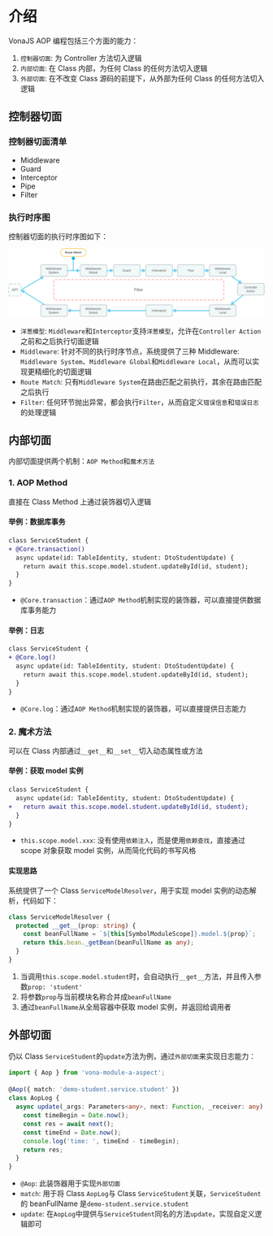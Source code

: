 # 介绍

VonaJS AOP 编程包括三个方面的能力：

1. `控制器切面`: 为 Controller 方法切入逻辑
2. `内部切面`: 在 Class 内部，为任何 Class 的任何方法切入逻辑
3. `外部切面`: 在不改变 Class 源码的前提下，从外部为任何 Class 的任何方法切入逻辑

## 控制器切面

### 控制器切面清单

* Middleware
* Guard
* Interceptor
* Pipe
* Filter

### 执行时序图

控制器切面的执行时序图如下：

![](../../assets/img/aop/aspect-controller.png)

- `洋葱模型`: `Middleware`和`Interceptor`支持`洋葱模型`，允许在`Controller Action`之前和之后执行切面逻辑
- `Middleware`: 针对不同的执行时序节点，系统提供了三种 Middleware: `Middleware System`、`Middleware Global`和`Middleware Local`，从而可以实现更精细化的切面逻辑
- `Route Match`: 只有`Middleware System`在路由匹配之前执行，其余在路由匹配之后执行
- `Filter`: 任何环节抛出异常，都会执行`Filter`，从而自定义`错误信息`和`错误日志`的处理逻辑

## 内部切面

内部切面提供两个机制：`AOP Method`和`魔术方法`

### 1. AOP Method

直接在 Class Method 上通过装饰器切入逻辑

#### 举例：数据库事务

``` diff
class ServiceStudent {
+ @Core.transaction()
  async update(id: TableIdentity, student: DtoStudentUpdate) {
    return await this.scope.model.student.updateById(id, student);
  }
}
```

- `@Core.transaction`：通过`AOP Method`机制实现的装饰器，可以直接提供数据库事务能力

#### 举例：日志

``` diff
class ServiceStudent {
+ @Core.log()
  async update(id: TableIdentity, student: DtoStudentUpdate) {
    return await this.scope.model.student.updateById(id, student);
  }
}
```

- `@Core.log`：通过`AOP Method`机制实现的装饰器，可以直接提供日志能力

### 2. 魔术方法

可以在 Class 内部通过`__get__`和`__set__`切入动态属性或方法

#### 举例：获取 model 实例

``` diff
class ServiceStudent {
  async update(id: TableIdentity, student: DtoStudentUpdate) {
+   return await this.scope.model.student.updateById(id, student);
  }
}
```

- `this.scope.model.xxx`: 没有使用`依赖注入`，而是使用`依赖查找`，直接通过 scope 对象获取 model 实例，从而简化代码的书写风格

#### 实现思路

系统提供了一个 Class `ServiceModelResolver`，用于实现 model 实例的动态解析，代码如下：

``` typescript
class ServiceModelResolver {
  protected __get__(prop: string) {
    const beanFullName = `${this[SymbolModuleScope]}.model.${prop}`;
    return this.bean._getBean(beanFullName as any);
  }
}
```

1. 当调用`this.scope.model.student`时，会自动执行`__get__`方法，并且传入参数`prop: 'student'`
2. 将参数`prop`与当前模块名称合并成`beanFullName`
3. 通过`beanFullName`从全局容器中获取 model 实例，并返回给调用者

## 外部切面

仍以 Class `ServiceStudent`的`update`方法为例，通过`外部切面`来实现日志能力：

``` typescript
import { Aop } from 'vona-module-a-aspect';

@Aop({ match: 'demo-student.service.student' })
class AopLog {
  async update(_args: Parameters<any>, next: Function, _receiver: any) {
    const timeBegin = Date.now();
    const res = await next();
    const timeEnd = Date.now();
    console.log('time: ', timeEnd - timeBegin);
    return res;
  }
}
```

- `@Aop`: 此装饰器用于实现`外部切面`
- `match`: 用于将 Class `AopLog`与 Class `ServiceStudent`关联，`ServiceStudent`的 beanFullName 是`demo-student.service.student`
- `update`: 在`AopLog`中提供与`ServiceStudent`同名的方法`update`，实现自定义逻辑即可
